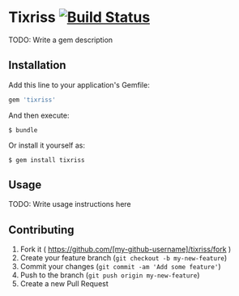 # Tixriss [![Build Status](https://travis-ci.org/Absolventa/tixriss.svg?branch=master)](https://travis-ci.org/Absolventa/tixriss)

TODO: Write a gem description

## Installation

Add this line to your application's Gemfile:

```ruby
gem 'tixriss'
```

And then execute:

    $ bundle

Or install it yourself as:

    $ gem install tixriss

## Usage

TODO: Write usage instructions here

## Contributing

1. Fork it ( https://github.com/[my-github-username]/tixriss/fork )
2. Create your feature branch (`git checkout -b my-new-feature`)
3. Commit your changes (`git commit -am 'Add some feature'`)
4. Push to the branch (`git push origin my-new-feature`)
5. Create a new Pull Request
